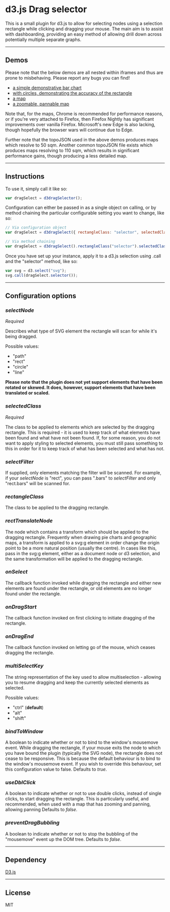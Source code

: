 # d3.js Drag selector

This is a small plugin for d3.js to allow for selecting nodes using a selection rectangle while clicking and dragging your mouse. The main aim is to assist with dashboarding, providing an easy method of allowing drill down across potentially multiple separate graphs.

---
## Demos

Please note that the below demos are all nested within iframes and thus are prone to misbehaving. Please report any bugs you can find!

- [a simple demonstrative bar chart](http://bl.ocks.org/lmcnulty4/f522f553679580a5690c)
- [with circles, demonstrating the accuracy of the rectangle](http://bl.ocks.org/lmcnulty4/f809dea8acfa5b28cf58) 
- [a map](http://bl.ocks.org/lmcnulty4/f1a25a9458b698f8b09f)
- [a zoomable, pannable map](http://bl.ocks.org/lmcnulty4/8f67ae7b4e01ca2dcb8a)

Note that, for the maps, Chrome is recommended for performance reasons, or if you're very attached to Firefox, then Firefox Nightly has significant improvements over vanilla Firefox. Microsoft's new Edge is also lacking, though hopefully the browser wars will continue due to Edge. 

Further note that the topoJSON used in the above demos produces maps which resolve to 50 sqm. Another common topoJSON file exists which produces maps resolving to 110 sqm, which results in significant performance gains, though producing a less detailed map.

---

## Instructions
To use it, simply call it like so:

```js
var dragSelect = d3dragSelector();
```

Configuration can either be passed in as a single object on calling, or by method chaining the particular configurable setting you want to change, like so:

```js
// Via configuration object
var dragSelect = d3dragSelect({ rectangleClass: "selector", selectedClass: "selected" });

// Via method chaining
var dragSelect = d3dragSelect().rectangleClass("selector").selectedClass("selected");
```

Once you have set up your instance, apply it to a d3.js selection using .call and the "selector" method, like so:

```js
var svg = d3.select("svg");
svg.call(dragSelect.selector());
```

---
## Configuration options
### **_selectNode_** 
*Required* 

Describes what type of SVG element the rectangle will scan for while it's being dragged.

Possible values:

- "path"
- "rect"
- "circle"
- "line"

**Please note that the plugin does not yet support elements that have been rotated or skewed. 
It does, however, support elements that have been translated or scaled.**

### **_selectedClass_**
*Required*

The class to be applied to elements which are selected by the dragging rectangle. This is required - it is used to keep track of what elements have been found and what have not been found. If, for some reason, you do not want to apply styling to selected elements, you must still pass something to this in order for it to keep track of what has been selected and what has not.

### **_selectFilter_** 
If supplied, only elements matching the filter will be scanned. For example, if your *selectNode* is "rect", you can pass ".bars" to *selectFilter* and only "rect.bars" will be scanned for.

### **_rectangleClass_**
The class to be applied to the dragging rectangle.

### **_rectTranslateNode_**
The node which contains a transform which should be applied to the dragging rectangle. Frequently when drawing pie charts and geographic maps, a transform is applied to a svg:g element in order change the origin point to be a more natural position (usually the centre). In cases like this, pass in the svg:g element, either as a document node or d3 selection, and the same transformation will be applied to the dragging rectangle.

### **_onSelect_**
The callback function invoked while dragging the rectangle and either new elements are found under the rectangle, or old elements are no longer found under the rectangle.

### **_onDragStart_**
The callback function invoked on first clicking to initiate dragging of the rectangle.

### **_onDragEnd_**
The callback function invoked on letting go of the mouse, which ceases dragging the rectangle.

### **_multiSelectKey_**
The string representation of the key used to allow multiselection - allowing you to resume dragging and keep the currently selected elements as selected.

Possible values:

- "ctrl" (**default**)
- "alt"
- "shift"

### **_bindToWindow_**
A boolean to indicate whether or not to bind to the window's mousemove event. While dragging the rectangle, if your mouse exits the node to which you have bound the plugin (typically the SVG node), the rectangle does not cease to be responsive. This is because the default behaviour is to bind to the window's mousemove event. If you wish to override this behaviour, set this configuration value to false. Defaults to *true*.


### **_useDblClick_**
A boolean to indicate whether or not to use double clicks, instead of single clicks, to start dragging the rectangle. This is particularly useful, and recommended, when used with a map that has zooming and panning, allowing panning  Defaults to *false*.

### **_preventDragBubbling_**
A boolean to indicate whether or not to stop the bubbling of the "mousemove" event up the DOM tree. Defaults to *false*.

---

## Dependency
[D3.js](https://github.com/mbostock/d3)

---
## License
MIT